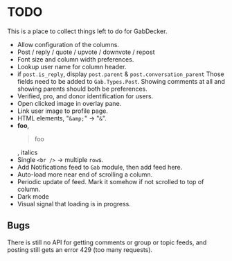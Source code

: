 # TODO

This is a place to collect things left to do for GabDecker.

* Allow configuration of the columns.
* Post / reply / quote / upvote / downvote / repost
* Font size and column width preferences.
* Lookup user name for column header.
* if `post.is_reply`, display `post.parent` & `post.conversation_parent`
  Those fields need to be added to `Gab.Types.Post`.
  Showing comments at all and showing parents should both be preferences.
* Verified, pro, and donor identification for users.
* Open clicked image in overlay pane.
* Link user image to profile page.
* HTML elements, "`&amp;`" -> "`&`".
* <strong>foo</strong>, <blockquote>foo</blockquote>, italics
* Single `<br />` -> multiple `row`s.
* Add Notifications feed to `Gab` module, then add feed here.
* Auto-load more near end of scrolling a column.
* Periodic update of feed. Mark it somehow if not scrolled to top of column.
* Dark mode
* Visual signal that loading is in progress.

## Bugs

There is still no API for getting comments or group or topic feeds, and posting still gets an error 429 (too many requests).
